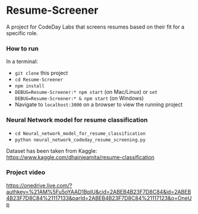 # Resume-Screener
A project for CodeDay Labs that screens resumes based on their fit for a specific role. 

### How to run
In a terminal:
- `git clone` this project
- `cd Resume-Screener`
- `npm install`
- `DEBUG=Resume-Screener:* npm start` (on Mac/Linux) or `set DEBUG=Resume-Screener:* & npm start` (on Windows)
- Navigate to `localhost:3000` on a browser to view the running project


### Neural Network model for resume classification
-  `cd Neural_network_model_for_resume_classification`
- `python neural_network_codeday_resume_screening.py`

Dataset has been taken from Kaggle: https://www.kaggle.com/dhainjeamita/resume-classification


### Project video
https://onedrive.live.com/?authkey=%21AM%5Fu5oYAAD1BpIU&cid=2ABEB4B23F7D8C84&id=2ABEB4B23F7D8C84%21117133&parId=2ABEB4B23F7D8C84%21117123&o=OneUp
